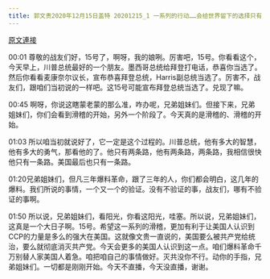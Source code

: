 ```yaml
---
title: 郭文贵2020年12月15日盖特 20201215_1 一系列的行动……会给世界留下的选择只有两条路……我们正见证．人类二千年来又一次的重要的生死时刻
---
```


[原文連接](https://gnews.org/ThreadView/53479573)

00:01 尊敬的战友们好，15号了，啊呀，我的娘咧。厉害吧，15号。你看看这个，今天早上，川普总统最好的一个朋友。墨西哥总统给拜登打电话，恭喜你当选了。然后你看看麦康奈尔议长，宣布恭喜拜登总统，Harris副总统当选了。厉害不，战友们，跟咱们当初说的一样吧。这15号可能宣布拜登总统当选了。兑现了嘛。


00:45 啊呀，你说这瞎蒙老蒙的那么准，咋办呢，兄弟姐妹们。但接下来，兄弟姐妹们，你们会看到滑稽的开始，另外一个阶段了。今天真的是滑稽的、滑稽的开始。


01:03 所以咱当初就说好了，它一定是这个过程的。川普总统，他有多大的智慧，他有多大的勇气，那看他的了。他只有两条路，他有两条路，两条路，我相信很快他只有一条路。美国最后也只有一条路。


01:20兄弟姐妹们，但凡三年爆料革命，跟了三年的人，你们都会明白，这几年的爆料。我们所说的事情，一个又一个的验证。没有不验证的事，战友们，哪有不验证的事啊。


01:50 所以说，兄弟姐妹们，看阳光，你看这阳光，哇塞。所以说，兄弟姐妹们，这真是一个大日子啊。15号。希望这一系列的滑稽，更加有利于让美国人认识到CCP的力量是多么的强大在美国。这就像文贵一直说的，美国要么被共产党给统治，要么就彻底消灭共产党。今天会更多的美国人认识到这一点。咱们爆料革命千万别替人家美国人着急。咱把咱自己的事情做好。灭共没你不行。动你的手指，兄弟姐妹们。一切都是刚刚开始。今天不直播，今天没直播，谢谢。
